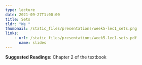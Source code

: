 ```yaml
---
type: lecture
date: 2021-09-27T1:00:00
title: Sets
tldr: "We "
thumbnail: /static_files/presentations/week5-lec1_sets.png 
links: 
    - url: /static_files/presentations/week5-lec1-sets.pdf
      name: slides
---
```

**Suggested Readings:**
Chapter 2 of the textbook 